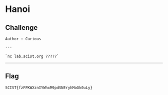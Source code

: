 # Hanoi

## Challenge
```
Author : Curious

---

`nc lab.scist.org ?????`
```

---
## Flag
```
SCIST{fzFPKWXznIYWhxM9pdSNEryhMoGk0uLy}
```